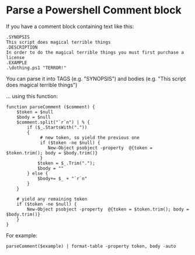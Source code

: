 # Parse a Powershell Comment block

If you have a comment block containing text like this:

	.SYNOPSIS
	This script does magical terrible things
	.DESCRIPTION
	In order to do the magical terrible things you must first purchase a license
	.EXAMPLE
	.\dothing.ps1 "TERROR!"

You can parse it into TAGS (e.g. "SYNOPSIS") and bodies (e.g. "This script does magical terrible things")

... using this function:


	function parseComment ($comment) {
		$token = $null
		$body = $null
		$comment.split("`r`n") | % {
			if ($_.StartsWith(".")) 
			{
				 # new token, so yield the previous one
				 if ($token -ne $null) {
					New-Object psobject -property  @{token = $token.trim(); body = $body.trim()}
				 }
				$token = $_.Trim(".");
				$body = ""
			} else {
				$body+= $_ + "`r`n"
			}
		}
		
		# yield any remaining token
		if ($token -ne $null) {
			New-Object psobject -property  @{token = $token.trim(); body = $body.trim()}
		}
	}

For example: 

	parseComment($example) | format-table -property token, body -auto


